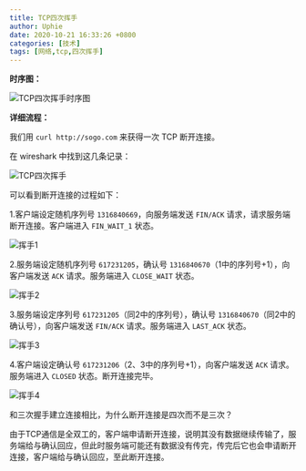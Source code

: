 ```yaml
---
title: TCP四次挥手
author: Uphie
date: 2020-10-21 16:33:26 +0800
categories: [技术]
tags: [网络,tcp,四次挥手]
---
```


**时序图：**

![TCP四次挥手时序图](https://ss0.bdstatic.com/70cFuHSh_Q1YnxGkpoWK1HF6hhy/it/u=4017754354,4141332862&fm=26&gp=0.jpg)


**详细流程：**

我们用 `curl http://sogo.com` 来获得一次 TCP 断开连接。

在 wireshark 中找到这几条记录：

![TCP四次挥手](https://s1.ax1x.com/2020/10/21/BPe0H0.png)

可以看到断开连接的过程如下：

1.客户端设定随机序列号 `1316840669`，向服务端发送 `FIN/ACK` 请求，请求服务端断开连接。客户端进入 `FIN_WAIT_1` 状态。

![挥手1](https://s1.ax1x.com/2020/10/21/BPmivj.png)

2.服务端设定随机序列号 `617231205`，确认号 `1316840670`（1中的序列号+1），向客户端发送 `ACK` 请求。服务端进入 `CLOSE_WAIT` 状态。

![挥手2](https://s1.ax1x.com/2020/10/21/BPmkKs.png)

3.服务端设定序列号 `617231205`（同2中的序列号），确认号 `1316840670`（同2中的确认号），向客户端发送 `FIN/ACK` 请求。服务端进入 `LAST_ACK` 状态。

![挥手3](https://s1.ax1x.com/2020/10/21/BPmP2Q.png)

4.客户端设定确认号 `617231206`（2、3中的序列号+1），向客户端发送 `ACK` 请求。服务端进入 `CLOSED` 状态。断开连接完毕。

![挥手4](https://s1.ax1x.com/2020/10/21/BPmC8g.png)

和三次握手建立连接相比，为什么断开连接是四次而不是三次？

由于TCP通信是全双工的，客户端申请断开连接，说明其没有数据继续传输了，服务端给与确认回应，但此时服务端可能还有数据没有传完，传完后它也会申请断开连接，客户端给与确认回应，至此断开连接。
